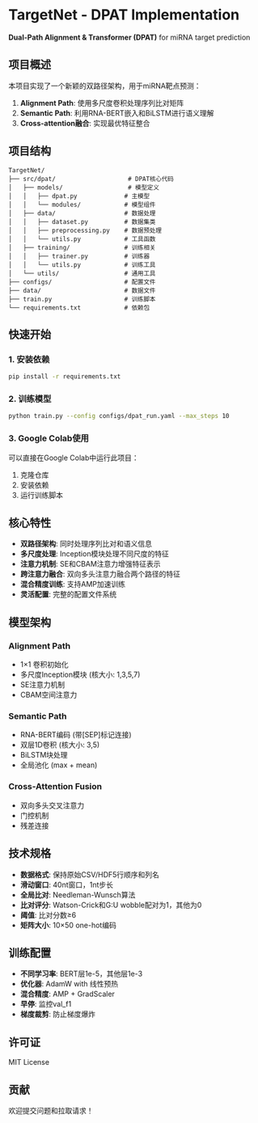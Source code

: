 # TargetNet - DPAT Implementation

**Dual-Path Alignment & Transformer (DPAT)** for miRNA target prediction

## 项目概述

本项目实现了一个新颖的双路径架构，用于miRNA靶点预测：

1. **Alignment Path**: 使用多尺度卷积处理序列比对矩阵
2. **Semantic Path**: 利用RNA-BERT嵌入和BiLSTM进行语义理解
3. **Cross-attention融合**: 实现最优特征整合

## 项目结构

```
TargetNet/
├── src/dpat/                    # DPAT核心代码
│   ├── models/                  # 模型定义
│   │   ├── dpat.py             # 主模型
│   │   └── modules/            # 模型组件
│   ├── data/                   # 数据处理
│   │   ├── dataset.py          # 数据集类
│   │   ├── preprocessing.py    # 数据预处理
│   │   └── utils.py            # 工具函数
│   ├── training/               # 训练相关
│   │   ├── trainer.py          # 训练器
│   │   └── utils.py            # 训练工具
│   └── utils/                  # 通用工具
├── configs/                    # 配置文件
├── data/                       # 数据文件
├── train.py                    # 训练脚本
└── requirements.txt            # 依赖包

```

## 快速开始

### 1. 安装依赖

```bash
pip install -r requirements.txt
```

### 2. 训练模型

```bash
python train.py --config configs/dpat_run.yaml --max_steps 10
```

### 3. Google Colab使用

可以直接在Google Colab中运行此项目：

1. 克隆仓库
2. 安装依赖
3. 运行训练脚本

## 核心特性

- **双路径架构**: 同时处理序列比对和语义信息
- **多尺度处理**: Inception模块处理不同尺度的特征
- **注意力机制**: SE和CBAM注意力增强特征表示
- **跨注意力融合**: 双向多头注意力融合两个路径的特征
- **混合精度训练**: 支持AMP加速训练
- **灵活配置**: 完整的配置文件系统

## 模型架构

### Alignment Path
- 1×1 卷积初始化
- 多尺度Inception模块 (核大小: 1,3,5,7)
- SE注意力机制
- CBAM空间注意力

### Semantic Path
- RNA-BERT编码 (带[SEP]标记连接)
- 双层1D卷积 (核大小: 3,5)
- BiLSTM块处理
- 全局池化 (max + mean)

### Cross-Attention Fusion
- 双向多头交叉注意力
- 门控机制
- 残差连接

## 技术规格

- **数据格式**: 保持原始CSV/HDF5行顺序和列名
- **滑动窗口**: 40nt窗口，1nt步长
- **全局比对**: Needleman-Wunsch算法
- **比对评分**: Watson-Crick和G:U wobble配对为1，其他为0
- **阈值**: 比对分数≥6
- **矩阵大小**: 10×50 one-hot编码

## 训练配置

- **不同学习率**: BERT层1e-5，其他层1e-3
- **优化器**: AdamW with 线性预热
- **混合精度**: AMP + GradScaler
- **早停**: 监控val_f1
- **梯度裁剪**: 防止梯度爆炸

## 许可证

MIT License

## 贡献

欢迎提交问题和拉取请求！ 